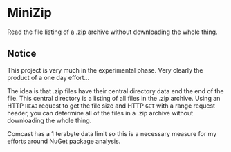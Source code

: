 # MiniZip

Read the file listing of a .zip archive without downloading the whole thing.

## Notice

This project is very much in the experimental phase. Very clearly the product of a one day effort...

The idea is that .zip files have their central directory data end the end of the file. This central directory is a
listing of all files in the .zip archive. Using an HTTP `HEAD` request to get the file size and HTTP `GET` with a range
request header, you can determine all of the files in a .zip archive without downloading the whole thing.

Comcast has a 1 terabyte data limit so this is a necessary measure for my efforts around NuGet package analysis.
